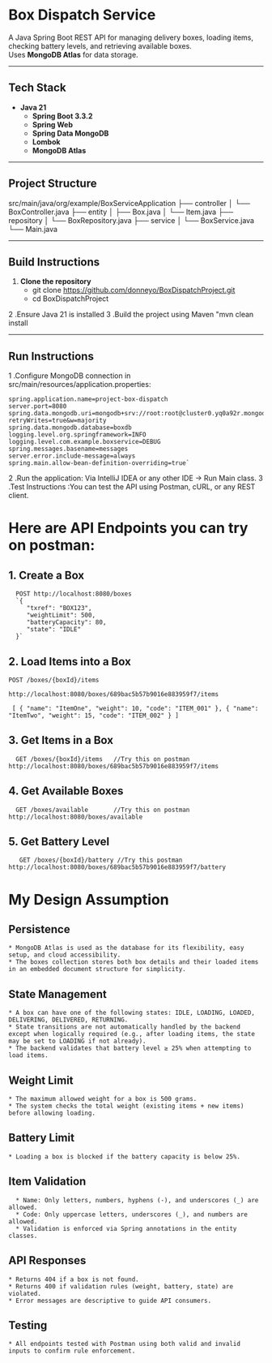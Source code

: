 #  Box Dispatch Service

A Java Spring Boot REST API for managing delivery boxes, loading items, checking battery levels, and retrieving available boxes.  
Uses **MongoDB Atlas** for data storage.

--------------------------------------------------------

##  Tech Stack
- **Java 21**
  - **Spring Boot 3.3.2**
  - **Spring Web**
  - **Spring Data MongoDB**
  - **Lombok**
  - **MongoDB Atlas**

--------------------------------------------------------

##  Project Structure
src/main/java/org/example/BoxServiceApplication
├── controller
│ └── BoxController.java
├── entity
│ ├── Box.java
│ └── Item.java
├── repository
│ └── BoxRepository.java
├── service
│ └── BoxService.java
└── Main.java

-------------------------------------------------------

##  **Build Instructions**
1. **Clone the repository**
    * git clone https://github.com/donneyo/BoxDispatchProject.git
    * cd BoxDispatchProject

2 .Ensure Java 21 is installed
3 .Build the project using Maven "mvn clean install

-------------------------------------------------------

## **Run Instructions**
1 .Configure MongoDB connection in src/main/resources/application.properties:

    spring.application.name=project-box-dispatch
    server.port=8080
    spring.data.mongodb.uri=mongodb+srv://root:root@cluster0.yq0a92r.mongodb.net/boxdb?retryWrites=true&w=majority
    spring.data.mongodb.database=boxdb
    logging.level.org.springframework=INFO
    logging.level.com.example.boxservice=DEBUG
    spring.messages.basename=messages
    server.error.include-message=always
    spring.main.allow-bean-definition-overriding=true`
    

2 .Run the application: Via IntelliJ IDEA or any other IDE → Run Main class. 
3 .Test Instructions :You can test the API using Postman, cURL, or any REST client.



# Here are API Endpoints you can try on postman:

## 1. Create a Box

      POST http://localhost:8080/boxes
      `{
         "txref": "BOX123",
         "weightLimit": 500,
         "batteryCapacity": 80,
         "state": "IDLE"
      }`

## 2.  Load Items into a Box

    POST /boxes/{boxId}/items

    http://localhost:8080/boxes/689bac5b57b9016e883959f7/items 
    

   ` [
    {
    "name": "ItemOne",
    "weight": 10,
    "code": "ITEM_001"
    },
    {
    "name": "ItemTwo",
    "weight": 15,
    "code": "ITEM_002"
    }
    ]`

## 3. Get Items in a Box
      GET /boxes/{boxId}/items   //Try this on postman http://localhost:8080/boxes/689bac5b57b9016e883959f7/items

## 4.  Get Available Boxes
      GET /boxes/available       //Try this on postman http://localhost:8080/boxes/available

## 5.  Get Battery Level
       GET /boxes/{boxId}/battery //Try this postman http://localhost:8080/boxes/689bac5b57b9016e883959f7/battery


# My Design Assumption

## Persistence
    * MongoDB Atlas is used as the database for its flexibility, easy setup, and cloud accessibility.
    * The boxes collection stores both box details and their loaded items in an embedded document structure for simplicity.

## State Management
    * A box can have one of the following states: IDLE, LOADING, LOADED, DELIVERING, DELIVERED, RETURNING.
    * State transitions are not automatically handled by the backend except when logically required (e.g., after loading items, the state may be set to LOADING if not already).
    * The backend validates that battery level ≥ 25% when attempting to load items.

## Weight Limit
    * The maximum allowed weight for a box is 500 grams.
    * The system checks the total weight (existing items + new items) before allowing loading.

## Battery Limit
    * Loading a box is blocked if the battery capacity is below 25%.

## Item Validation
      * Name: Only letters, numbers, hyphens (-), and underscores (_) are allowed.
      * Code: Only uppercase letters, underscores (_), and numbers are allowed.
      * Validation is enforced via Spring annotations in the entity classes.

## API Responses
    * Returns 404 if a box is not found.
    * Returns 400 if validation rules (weight, battery, state) are violated.
    * Error messages are descriptive to guide API consumers.

## Testing
    * All endpoints tested with Postman using both valid and invalid inputs to confirm rule enforcement.



